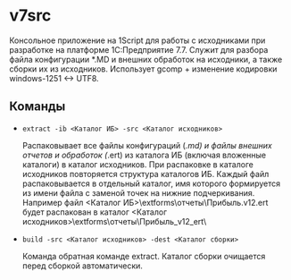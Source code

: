 # v7src

Консольное приложение на 1Script для работы с исходниками при разработке на платформе 1С:Предприятие 7.7. 
Служит для разбора файла конфигурации *.MD и внешних обработок на исходники, а также сборки их из исходников. 
Использует gcomp + изменение кодировки windows-1251 <-> UTF8.

## Команды

+ `extract -ib <Каталог ИБ> -src <Каталог исходников>`

    Распаковывает все файлы конфигураций (*.md) и файлы внешних отчетов и обработок (*.ert) из каталога ИБ (включая вложенные каталоги) в каталог исходников. 
    При распаковке в каталоге исходников повторяется структура каталогов ИБ. Каждый файл распаковывается в отдельный каталог, имя которого формируется из имени файла с заменой точек на нижние подчеркивания. 
    Например файл <Каталог ИБ>\extforms\отчеты\Прибыль.v12.ert будет распакован в каталог <Каталог исходников>\extforms\отчеты\Прибыль_v12_ert\

+ `build -src <Каталог исходников> -dest <Каталог сборки>`

    Команда обратная команде extract. Каталог сборки очищается перед сборкой автоматически.
